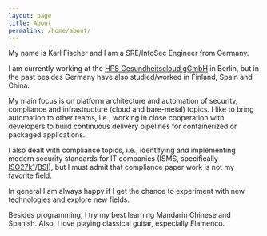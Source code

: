```yaml
---
layout: page
title: About
permalink: /home/about/
---
```


My name is Karl Fischer and I am a SRE/InfoSec Engineer from Germany.

I am currently working at the [HPS Gesundheitscloud gGmbH](https://www.gesundheitscloud.de/) in Berlin, but in the past besides Germany have also studied/worked in Finland, Spain and China.

My main focus is on platform architecture and automation of security, compliance and infrastructure (cloud and bare-metal) topics. 
I like to bring automation to other teams, i.e., working in close cooperation with developers to build continuous delivery pipelines for containerized or packaged applications.

I also dealt with compliance topics, i.e., identifying and implementing modern security standards for IT companies (ISMS, specifically [ISO27k1](https://www.iso.org/isoiec-27001-information-security.html)/[BSI](https://www.bsi.bund.de/EN/Topics/ITGrundschutz/itgrundschutz_node.html)), but I must admit that compliance paper work is not my favorite field. 

In general I am always happy if I get the chance to experiment with new technologies and explore new fields.

Besides programming, I try my best learning Mandarin Chinese and Spanish. 
Also, I love playing classical guitar, especially Flamenco.
